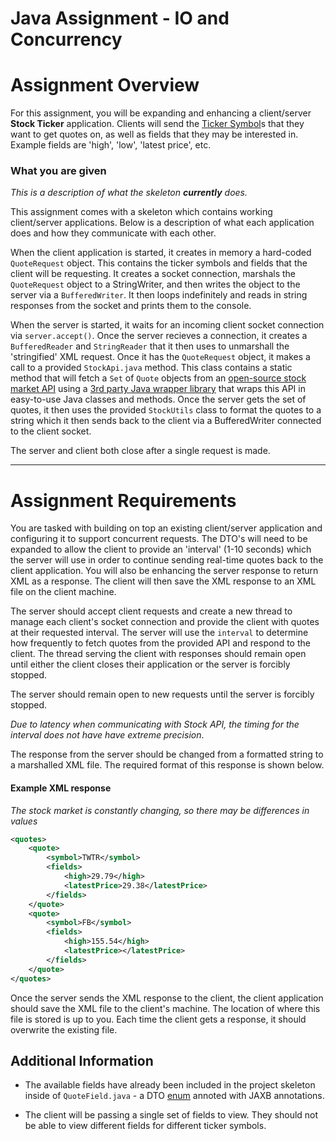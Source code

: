 # Java Assignment - IO and Concurrency

# Assignment Overview

For this assignment, you will be expanding and enhancing a client/server **Stock Ticker** application. Clients will send the [Ticker Symbol](https://en.wikipedia.org/wiki/Ticker_symbol)s that they want to get quotes on, as well as fields that they may be interested in. Example fields are 'high', 'low', 'latest price', etc. 

### What you are given

*This is a description of what the skeleton **currently** does.*

This assignment comes with a skeleton which contains working client/server applications. Below is a description of what each application does and how they communicate with each other.

When the client application is started, it creates in memory a hard-coded `QuoteRequest` object. This contains the ticker symbols and fields that the client will be requesting. It creates a socket connection, marshals the `QuoteRequest` object to a StringWriter, and then writes the object to the server via a `BufferedWriter`. It then loops indefinitely and reads in string responses from the socket and prints them to the console.

When the server is started, it waits for an incoming client socket connection via `server.accept()`. Once the server recieves a connection, it creates a `BufferedReader` and `StringReader` that it then uses to unmarshall the 'stringified' XML request. Once it has the `QuoteRequest` object, it makes a call to a provided `StockApi.java` method. This class contains a static method that will fetch a `Set` of `Quote` objects from an [open-source stock market API](https://iextrading.com/developer/docs/) using a [3rd party Java wrapper library](https://github.com/WojciechZankowski/iextrading4j) that wraps this API in easy-to-use Java classes and methods. Once the server gets the set of quotes, it then uses the provided `StockUtils` class to format the quotes to a string which it then sends back to the client via a BufferedWriter connected to the client socket.

The server and client both close after a single request is made.

---

# Assignment Requirements

You are tasked with building on top an existing client/server application and configuring it to support concurrent requests. The DTO's will need to be expanded to allow the client to provide an 'interval' (1-10 seconds) which the server will use in order to continue sending real-time quotes back to the client application. You will also be enhancing the server response to return XML as a response. The client will then save the XML response to an XML file on the client machine.

The server should accept client requests and create a new thread to manage each client's socket connection and provide the client with quotes at their requested interval. The server will use the `interval` to determine how frequently to fetch quotes from the provided API and respond to the client. The thread serving the client with responses should remain open until either the client closes their application or the server is forcibly stopped.

The server should remain open to new requests until the server is forcibly stopped.

*Due to latency when communicating with Stock API, the timing for the interval does not have have extreme precision*.

The response from the server should be changed from a formatted string to a marshalled XML file. The required format of this response is shown below.

#### Example XML response

*The stock market is constantly changing, so there may be differences in values*

```xml
<quotes>
    <quote>
        <symbol>TWTR</symbol>
        <fields>
            <high>29.79</high>
            <latestPrice>29.38</latestPrice>
        </fields>
    </quote>
    <quote>
        <symbol>FB</symbol>
        <fields>
            <high>155.54</high>
            <latestPrice></latestPrice>
        </fields>
    </quote>
</quotes>
```

Once the server sends the XML response to the client, the client application should save the XML file to the client's machine. The location of where this file is stored is up to you. Each time the client gets a response, it should overwrite the existing file.

## Additional Information

* The available fields have already been included in the project skeleton inside of `QuoteField.java` - a DTO [enum](https://docs.oracle.com/javase/tutorial/java/javaOO/enum.html) annoted with JAXB annotations.

* The client will be passing a single set of fields to view. They should not be able to view different fields for different ticker symbols.

